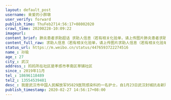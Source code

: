 ```yaml
---
layout: default_post
username: 亲爱的小胖墩
user_verify: forward
publish_time: ThuFeb2714:56:17+08002020
crawl_time: 20200228-10:09:22
imageurl: 
content_brief: 肺炎患者求助超话 求助人信息（若有相关化验单，请上传图片肺炎患者求助超话 求助人信息（若有相关化验单，请上传图片）【姓名】孙瑜【年龄】27【所在城市】武汉【所在小区、社区】妈妈所在社区是孝感市孝南区草铺社区【患病时间】2019年11月【联系方式】18696118489【其他紧急联系人】 ...全文
content_full_raw: 求助人信息（若有相关化验单，请上传图片求助人信息（若有相关化验单，请上传图片）<br/>【姓名】孙瑜<br/>【年龄】27<br/>【所在城市】武汉<br/>【所在小区、社区】妈妈所在社区是孝感市孝南区草铺社区<br/>【患病时间】2019年11月<br/>【联系方式】18696118489<br/>【其他紧急联系人】13554539481<br/>【病情描述】我是武汉市中国人民解放军95829医院感染科的一名护士，自1月23日武汉封城抗击新冠肺炎一来，我就一直在一线工作，父母因为思想传统要回家过年就在腊月二十七回孝感了，我的妈妈是一名乳腺癌患者，于年前刚结束第三次化疗，因为当初发现肿瘤时肿瘤已经比较大，所以医生建议先化疗后手术，本来于2020年2月8日就进行第四次化疗，现在因为疫情封路，已经推迟大半个月，出行需要通行证，两次去社区社区不办理，打市长热线人家说要去社区办理，无奈之下父亲在家打了110，警察又说要去区办事处办理，办事处又要医院开接收函，我找管床医生，医生又说只有出院小结和病历，最初就是拿着出院小结和病历去社区的人家不办理，所以皮球踢来踢去又踢回原处了，医院里医生最早通知延后化疗等通知，现在通知化疗病人却又出不了门，肿瘤长在病人身体里会不会转移？病情会不会恶化？一个群里四十一个人除去两个医生，一个护士长还有38名患者，这还只是一个管床医生的病人，这么多病人在家里心里不绝望吗？乳腺癌是可以治疗的，如果因为这样耽误了最佳治疗时间该怎么办，病人及病人家属该多难受，我突然之间觉得我在一线救治别人的生命，自己的妈妈这样我却无能为力，心里很不是滋味，很难受。<ahref='/n/武汉市市长'>@武汉市市长</a><ahref='/n/孝感市办事处_765'>@孝感市办事处_765</a><ahref='/n/人民日报'>@人民日报</a><ahref='/n/人民网'>@人民网</a>）
status_url: https://m.weibo.cn/status/4476593722274516
name_: 孙瑜
age_: 27
city_: 武汉
address_: 妈妈所在社区是孝感市孝南区草铺社区
since_: 2019年11月
tel_: 18696118489
tel2_: 13554539481
desc_: 我是武汉市中国人民解放军95829医院感染科的一名护士，自1月23日武汉封城抗击新冠肺炎一来，我就一直在一线工作，父母因为思想传统要回家过年就在腊月二十七回孝感了，我的妈妈是一名乳腺癌患者，于年前刚结束第三次化疗，因为当初发现肿瘤时肿瘤已经比较大，所以医生建议先化疗后手术，本来于2020年2月8日就进行第四次化疗，现在因为疫情封路，已经推迟大半个月，出行需要通行证，两次去社区社区不办理，打市长热线人家说要去社区办理，无奈之下父亲在家打了110，警察又说要去区办事处办理，办事处又要医院开接收函，我找管床医生，医生又说只有出院小结和病历，最初就是拿着出院小结和病历去社区的人家不办理，所以皮球踢来踢去又踢回原处了，医院里医生最早通知延后化疗等通知，现在通知化疗病人却又出不了门，肿瘤长在病人身体里会不会转移？病情会不会恶化？一个群里四十一个人除去两个医生，一个护士长还有38名患者，这还只是一个管床医生的病人，这么多病人在家里心里不绝望吗？乳腺癌是可以治疗的，如果因为这样耽误了最佳治疗时间该怎么办，病人及病人家属该多难受，我突然之间觉得我在一线救治别人的生命，自己的妈妈这样我却无能为力，心里很不是滋味，很难受。<ahref='/n/武汉市市长'>@武汉市市长</a><ahref='/n/孝感市办事处_765'>@孝感市办事处_765</a><ahref='/n/人民日报'>@人民日报</a><ahref='/n/人民网'>@人民网</a>）
publish_timestamp: 2020-02-27 14:56:17+08:00
---
```

